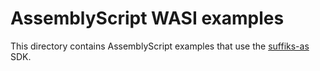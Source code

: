 # AssemblyScript WASI examples

This directory contains AssemblyScript examples that use the [suffiks-as](github.com/suffiks/suffiks-as) SDK.
